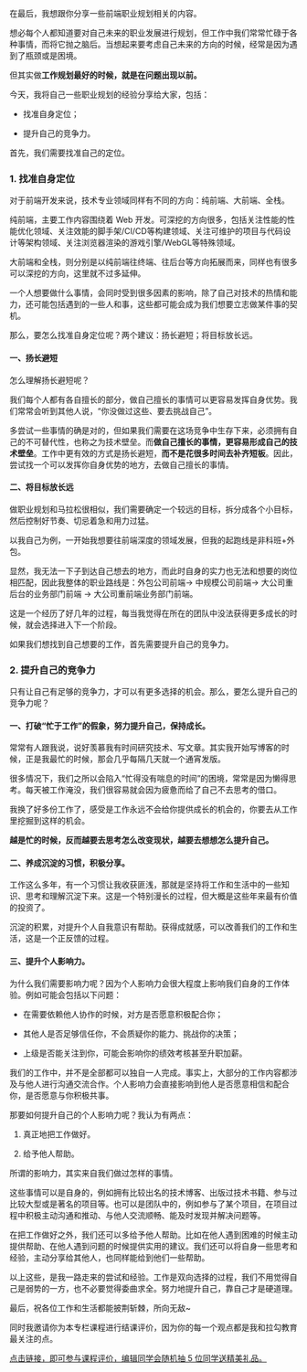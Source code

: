 在最后，我想跟你分享一些前端职业规划相关的内容。

想必每个人都知道要对自己未来的职业发展进行规划，但工作中我们常常忙碌于各种事情，而将它抛之脑后。当想起来要考虑自己未来的方向的时候，经常是因为遇到了瓶颈或是困境。

但其实做**工作规划最好的时候，就是在问题出现以前。**

今天，我将自己一些职业规划的经验分享给大家，包括：

*   找准自身定位；
    
*   提升自己的竞争力。
    

首先，我们需要找准自己的定位。

### 1\. 找准自身定位

对于前端开发来说，技术专业领域同样有不同的方向：纯前端、大前端、全栈。

纯前端，主要工作内容围绕着 Web 开发。可深挖的方向很多，包括关注性能的性能优化领域、关注效能的脚手架/CI/CD等构建领域、关注可维护的项目与代码设计等架构领域、关注浏览器渲染的游戏引擎/WebGL等特殊领域。

大前端和全栈，则分别是以纯前端往终端、往后台等方向拓展而来，同样也有很多可以深挖的方向，这里就不过多延伸。

一个人想要做什么事情，会同时受到很多因素的影响，除了自己对技术的热情和能力，还可能包括遇到的一些人和事，这些都可能会成为我们想要立志做某件事的契机。

那么，要怎么找准自身定位呢？两个建议：扬长避短；将目标放长远。

#### 一、扬长避短

怎么理解扬长避短呢？

我们每个人都有各自擅长的部分，做自己擅长的事情可以更容易发挥自身优势。我们常常会听到其他人说，“你没做过这些、要去挑战自己”。

多尝试一些事情的确是对的，但如果我们需要在这场竞争中生存下来，必须拥有自己的不可替代性，也称之为技术壁垒。而**做自己擅长的事情，更容易形成自己的技术壁垒**。工作中更有效的方式是扬长避短，**而不是花很多时间去补齐短板**。因此，尝试找一个可以发挥你自身优势的地方，去做自己擅长的事情。

#### 二、将目标放长远

做职业规划和马拉松很相似，我们需要确定一个较远的目标，拆分成各个小目标，然后控制好节奏、切忌着急和用力过猛。

以我自己为例，一开始我想要往前端深度的领域发展，但我的起跑线是非科班+外包。

显然，我无法一下子到达自己想去的地方，而此时自身的实力也无法和想要的岗位相匹配，因此我整体的职业路线是：外包公司前端→ 中规模公司前端→ 大公司重后台的业务部门前端 → 大公司重前端业务部门前端。

这是一个经历了好几年的过程，每当我觉得在所在的团队中没法获得更多成长的时候，就会选择进入下一个阶段。

如果我们想找到自己想要的工作，首先需要提升自己的竞争力。

### 2\. 提升自己的竞争力

只有让自己有足够的竞争力，才可以有更多选择的机会。那么，要怎么提升自己的竞争力呢？

#### 一、打破“忙于工作”的假象，努力提升自己，保持成长。

常常有人跟我说，说好羡慕我有时间研究技术、写文章。其实我开始写博客的时候，正是我最忙的时候，那会几乎每隔几天就一个通宵发版。

很多情况下，我们之所以会陷入“忙得没有喘息的时间”的困境，常常是因为懒得思考。每天被工作淹没，我们很容易就会因为疲惫而给了自己不去思考的借口。

我换了好多份工作了，感受是工作永远不会给你提供成长的机会的，你要去从工作里挖掘到这样的机会。

**越是忙的时候，反而越要去思考怎么改变现状，越要去想想怎么提升自己。**

#### 二、养成沉淀的习惯，积极分享。

工作这么多年，有一个习惯让我收获匪浅，那就是坚持将工作和生活中的一些知识、思考和理解沉淀下来。这是一个特别漫长的过程，但大概是这些年来最有价值的投资了。

沉淀的积累，对提升个人自我意识有帮助。获得成就感，可以改善我们的工作和生活，这是一个正反馈的过程。

#### 三、提升个人影响力。

为什么我们需要影响力呢？因为个人影响力会很大程度上影响我们自身的工作体验。例如可能会包括以下问题：

*   在需要依赖他人协作的时候，对方是否愿意积极配合你；
    
*   其他人是否足够信任你，不会质疑你的能力、挑战你的决策；
    
*   上级是否能关注到你，可能会影响你的绩效考核甚至升职加薪。
    

我们的工作中，并不是全部都可以独自一人完成。事实上，大部分的工作内容都涉及与他人进行沟通交流合作。个人影响力会直接影响到他人是否愿意相信和配合你，是否愿意与你积极共事。

那要如何提升自己的个人影响力呢？我认为有两点：

1.  真正地把工作做好。
    
2.  给予他人帮助。
    

所谓的影响力，其实来自我们做过怎样的事情。

这些事情可以是自身的，例如拥有比较出名的技术博客、出版过技术书籍、参与过比较大型或是著名的项目等。也可以是团队中的，例如参与了某个项目，在项目过程中积极主动沟通和推动、与他人交流顺畅、能及时发现并解决问题等。

在把工作做好之外，我们还可以多给予他人帮助。比如在他人遇到困难的时候主动提供帮助、在他人遇到问题的时候提供实用的建议。我们还可以将自身一些思考和经验，主动分享给其他人，也同样能给到他们一些帮助。

以上这些，是我一路走来的尝试和经验。工作是双向选择的过程，我们不用觉得自己是弱势的一方，也不必要觉得委曲求全。努力地提升自己，靠自己才是硬道理。

最后，祝各位工作和生活都能披荆斩棘，所向无敌~

同时我邀请你为本专栏课程进行结课评价，因为你的每一个观点都是我和拉勾教育最关注的点。

[点击链接，即可参与课程评价，编辑同学会随机抽 5 位同学送精美礼品。](https://wj.qq.com/s2/8558271/fcfe/)